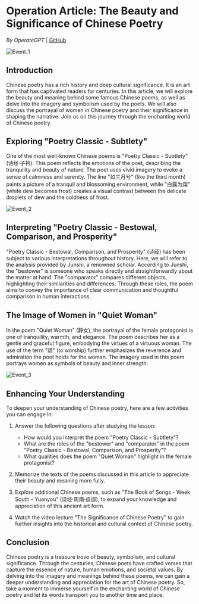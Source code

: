 # Operation Article: The Beauty and Significance of Chinese Poetry

*By OperateGPT* | [GitHub](https://github.com/xuyuan23/operateGPT)

![Event_1](http://data.operategpt.cn/experience/1694180437/Event_1.png)

## Introduction

Chinese poetry has a rich history and deep cultural significance. It is an art form that has captivated readers for centuries. In this article, we will explore the beauty and meaning behind some famous Chinese poems, as well as delve into the imagery and symbolism used by the poets. We will also discuss the portrayal of women in Chinese poetry and their significance in shaping the narrative. Join us on this journey through the enchanting world of Chinese poetry.

## Exploring "Poetry Classic - Subtlety" 

One of the most well-known Chinese poems is "Poetry Classic - Subtlety" (诗经·子衿). This poem reflects the emotions of the poet, describing the tranquility and beauty of nature. The poet uses vivid imagery to evoke a sense of calmness and serenity. The line "如三月兮" (like the third month) paints a picture of a tranquil and blossoming environment, while "白露为霜" (white dew becomes frost) creates a visual contrast between the delicate droplets of dew and the coldness of frost.

![Event_2](http://data.operategpt.cn/experience/1694180477/Event_2.png)

## Interpreting "Poetry Classic - Bestowal, Comparison, and Prosperity"

"Poetry Classic - Bestowal, Comparison, and Prosperity" (诗经) has been subject to various interpretations throughout history. Here, we will refer to the analysis provided by Junshi, a renowned scholar. According to Junshi, the "bestower" is someone who speaks directly and straightforwardly about the matter at hand. The "comparator" compares different objects, highlighting their similarities and differences. Through these roles, the poem aims to convey the importance of clear communication and thoughtful comparison in human interactions.

## The Image of Women in "Quiet Woman"

In the poem "Quiet Woman" (静女), the portrayal of the female protagonist is one of tranquility, warmth, and elegance. The poem describes her as a gentle and graceful figure, embodying the virtues of a virtuous woman. The use of the term "颂" (to worship) further emphasizes the reverence and admiration the poet holds for the woman. The imagery used in this poem portrays women as symbols of beauty and inner strength.

![Event_3](http://data.operategpt.cn/experience/1694180517/Event_3.png)

## Enhancing Your Understanding

To deepen your understanding of Chinese poetry, here are a few activities you can engage in:

1. Answer the following questions after studying the lesson:
   - How would you interpret the poem "Poetry Classic - Subtlety"?
   - What are the roles of the "bestower" and "comparator" in the poem "Poetry Classic - Bestowal, Comparison, and Prosperity"?
   - What qualities does the poem "Quiet Woman" highlight in the female protagonist?

2. Memorize the texts of the poems discussed in this article to appreciate their beauty and meaning more fully.

3. Explore additional Chinese poems, such as "The Book of Songs - Week South - Yuanyou" (诗经·周南·迢迢), to expand your knowledge and appreciation of this ancient art form.

4. Watch the video lecture "The Significance of Chinese Poetry" to gain further insights into the historical and cultural context of Chinese poetry.

## Conclusion

Chinese poetry is a treasure trove of beauty, symbolism, and cultural significance. Through the centuries, Chinese poets have crafted verses that capture the essence of nature, human emotions, and societal values. By delving into the imagery and meanings behind these poems, we can gain a deeper understanding and appreciation for the art of Chinese poetry. So, take a moment to immerse yourself in the enchanting world of Chinese poetry and let its words transport you to another time and place.